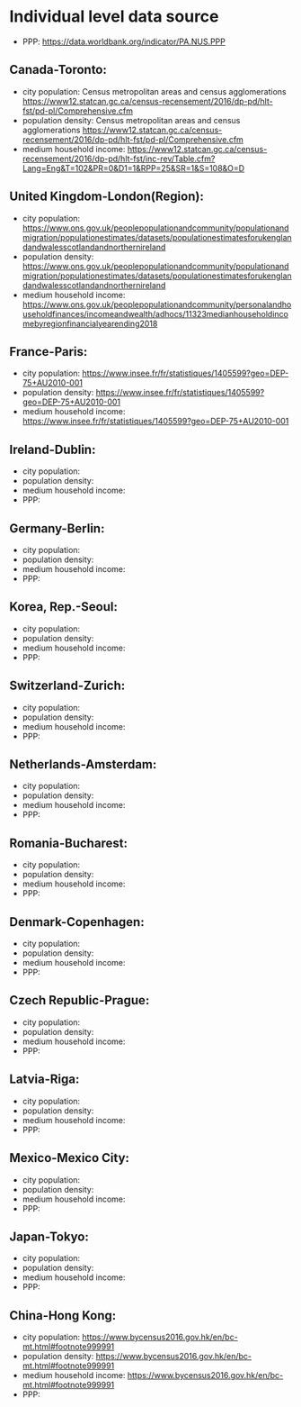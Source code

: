 # Individual level data source
* PPP: https://data.worldbank.org/indicator/PA.NUS.PPP
## Canada-Toronto:
   * city population: Census metropolitan areas and census agglomerations
   https://www12.statcan.gc.ca/census-recensement/2016/dp-pd/hlt-fst/pd-pl/Comprehensive.cfm
   * population density: Census metropolitan areas and census agglomerations
   https://www12.statcan.gc.ca/census-recensement/2016/dp-pd/hlt-fst/pd-pl/Comprehensive.cfm
   * medium household income: https://www12.statcan.gc.ca/census-recensement/2016/dp-pd/hlt-fst/inc-rev/Table.cfm?Lang=Eng&T=102&PR=0&D1=1&RPP=25&SR=1&S=108&O=D
## United Kingdom-London(Region):
   * city population: 
  https://www.ons.gov.uk/peoplepopulationandcommunity/populationandmigration/populationestimates/datasets/populationestimatesforukenglandandwalesscotlandandnorthernireland
   * population density: 
  https://www.ons.gov.uk/peoplepopulationandcommunity/populationandmigration/populationestimates/datasets/populationestimatesforukenglandandwalesscotlandandnorthernireland
   * medium household income:     https://www.ons.gov.uk/peoplepopulationandcommunity/personalandhouseholdfinances/incomeandwealth/adhocs/11323medianhouseholdincomebyregionfinancialyearending2018
## France-Paris:
   * city population: https://www.insee.fr/fr/statistiques/1405599?geo=DEP-75+AU2010-001
   * population density: https://www.insee.fr/fr/statistiques/1405599?geo=DEP-75+AU2010-001
   * medium household income: https://www.insee.fr/fr/statistiques/1405599?geo=DEP-75+AU2010-001
## Ireland-Dublin:
   * city population: 
   * population density: 
   * medium household income: 
   * PPP: 
## Germany-Berlin:
   * city population: 
   * population density: 
   * medium household income: 
   * PPP: 
## Korea, Rep.-Seoul:
   * city population: 
   * population density: 
   * medium household income: 
   * PPP: 
## Switzerland-Zurich:
   * city population: 
   * population density: 
   * medium household income: 
   * PPP: 
## Netherlands-Amsterdam:
   * city population: 
   * population density: 
   * medium household income: 
   * PPP: 
## Romania-Bucharest:
   * city population: 
   * population density: 
   * medium household income: 
   * PPP: 
## Denmark-Copenhagen:
   * city population: 
   * population density: 
   * medium household income: 
   * PPP: 
## Czech Republic-Prague:
   * city population: 
   * population density: 
   * medium household income: 
   * PPP: 
## Latvia-Riga:
   * city population: 
   * population density: 
   * medium household income: 
   * PPP: 
## Mexico-Mexico City:
   * city population: 
   * population density: 
   * medium household income: 
   * PPP: 
## Japan-Tokyo:
   * city population: 
   * population density: 
   * medium household income: 
   * PPP: 
## China-Hong Kong:
   * city population: https://www.bycensus2016.gov.hk/en/bc-mt.html#footnote999991
   * population density: https://www.bycensus2016.gov.hk/en/bc-mt.html#footnote999991
   * medium household income: https://www.bycensus2016.gov.hk/en/bc-mt.html#footnote999991
   * PPP: 
